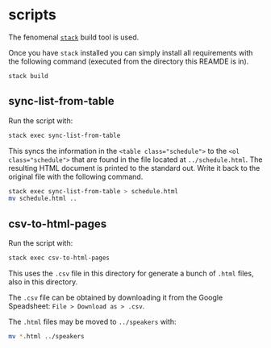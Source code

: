 scripts
=======

The fenomenal [`stack`](http://haskellstack.org) build tool is used.

Once you have `stack` installed you can simply install all requirements
with the following command (executed from the directory this REAMDE is in).

```bash
stack build
```

## sync-list-from-table

Run the script with:

```bash
stack exec sync-list-from-table
```

This syncs the information in the `<table class="schedule">` to the
`<ol class="schedule">` that are found in the file located at
`../schedule.html`. The resulting HTML document is printed to the
standard out. Write it back to the original file with the following command.

```bash
stack exec sync-list-from-table > schedule.html
mv schedule.html ..
```

## csv-to-html-pages

Run the script with:

```bash
stack exec csv-to-html-pages
```

This uses the `.csv` file in this directory for generate a bunch of `.html`
files, also in this directory.

The `.csv` file can be obtained by downloading it from the Google Speadsheet:
`File > Download as > .csv`.

The `.html` files may be moved to `../speakers` with:

```bash
mv *.html ../speakers
```

